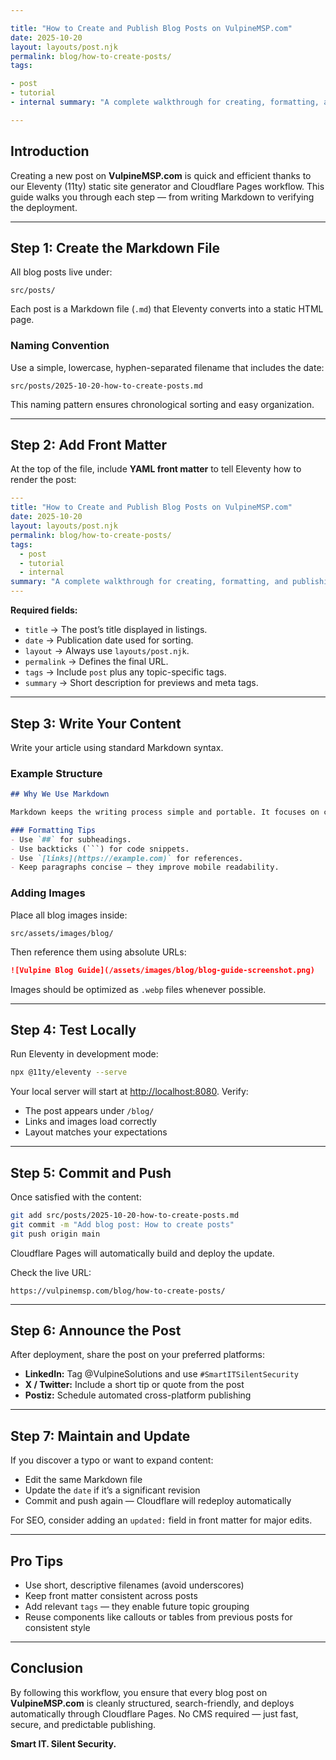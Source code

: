 ```yaml
---

title: "How to Create and Publish Blog Posts on VulpineMSP.com"
date: 2025-10-20
layout: layouts/post.njk
permalink: blog/how-to-create-posts/
tags:

- post
- tutorial
- internal summary: "A complete walkthrough for creating, formatting, and publishing new blog posts on Vulpine Solutions’ Cloudflare-hosted Eleventy blog."

---
```


## Introduction

Creating a new post on **VulpineMSP.com** is quick and efficient thanks to our Eleventy (11ty) static site generator and Cloudflare Pages workflow. This guide walks you through each step — from writing Markdown to verifying the deployment.

---

## Step 1: Create the Markdown File

All blog posts live under:

```
src/posts/
```

Each post is a Markdown file (`.md`) that Eleventy converts into a static HTML page.

### Naming Convention

Use a simple, lowercase, hyphen-separated filename that includes the date:

```
src/posts/2025-10-20-how-to-create-posts.md
```

This naming pattern ensures chronological sorting and easy organization.

---

## Step 2: Add Front Matter

At the top of the file, include **YAML front matter** to tell Eleventy how to render the post:

```yaml
---
title: "How to Create and Publish Blog Posts on VulpineMSP.com"
date: 2025-10-20
layout: layouts/post.njk
permalink: blog/how-to-create-posts/
tags:
  - post
  - tutorial
  - internal
summary: "A complete walkthrough for creating, formatting, and publishing new blog posts on Vulpine Solutions’ Cloudflare-hosted Eleventy blog."
---
```

**Required fields:**

* `title` → The post’s title displayed in listings.
* `date` → Publication date used for sorting.
* `layout` → Always use `layouts/post.njk`.
* `permalink` → Defines the final URL.
* `tags` → Include `post` plus any topic-specific tags.
* `summary` → Short description for previews and meta tags.

---

## Step 3: Write Your Content

Write your article using standard Markdown syntax.

### Example Structure

````markdown
## Why We Use Markdown

Markdown keeps the writing process simple and portable. It focuses on content instead of formatting, ensuring consistency across posts.

### Formatting Tips
- Use `##` for subheadings.
- Use backticks (```) for code snippets.
- Use `[links](https://example.com)` for references.
- Keep paragraphs concise — they improve mobile readability.
````

### Adding Images

Place all blog images inside:

```
src/assets/images/blog/
```

Then reference them using absolute URLs:

```markdown
![Vulpine Blog Guide](/assets/images/blog/blog-guide-screenshot.png)
```

Images should be optimized as `.webp` files whenever possible.

---

## Step 4: Test Locally

Run Eleventy in development mode:

```bash
npx @11ty/eleventy --serve
```

Your local server will start at [http://localhost:8080](http://localhost:8080). Verify:

* The post appears under `/blog/`
* Links and images load correctly
* Layout matches your expectations

---

## Step 5: Commit and Push

Once satisfied with the content:

```bash
git add src/posts/2025-10-20-how-to-create-posts.md
git commit -m "Add blog post: How to create posts"
git push origin main
```

Cloudflare Pages will automatically build and deploy the update.

Check the live URL:

```
https://vulpinemsp.com/blog/how-to-create-posts/
```

---

## Step 6: Announce the Post

After deployment, share the post on your preferred platforms:

* **LinkedIn:** Tag @VulpineSolutions and use `#SmartITSilentSecurity`
* **X / Twitter:** Include a short tip or quote from the post
* **Postiz:** Schedule automated cross-platform publishing

---

## Step 7: Maintain and Update

If you discover a typo or want to expand content:

* Edit the same Markdown file
* Update the `date` if it’s a significant revision
* Commit and push again — Cloudflare will redeploy automatically

For SEO, consider adding an `updated:` field in front matter for major edits.

---

## Pro Tips

* Use short, descriptive filenames (avoid underscores)
* Keep front matter consistent across posts
* Add relevant `tags` — they enable future topic grouping
* Reuse components like callouts or tables from previous posts for consistent style

---

## Conclusion

By following this workflow, you ensure that every blog post on **VulpineMSP.com** is cleanly structured, search-friendly, and deploys automatically through Cloudflare Pages. No CMS required — just fast, secure, and predictable publishing.

**Smart IT. Silent Security.**


